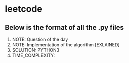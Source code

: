 # leetcode
## Below is the format of all the .py files

1. NOTE: Question of the day
1. NOTE: Implementation of the algorithm [EXLAINED]
1. SOLUTION: PYTHON3
1. TIME_COMPLEXITY: